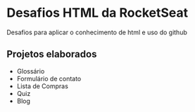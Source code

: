 <h1>Desafios HTML da RocketSeat</h1>
<p>Desafios para aplicar o conhecimento de html e uso do github</p>

<h2>Projetos elaborados</h2>
<ul>
  <li>
    Glossário
  </li>
  <li>
    Formulário de contato
  </li>
  <li>
    Lista de Compras
  </li>
  <li>
    Quiz
  </li>
  <li>
    Blog
  </li>
</ul>

